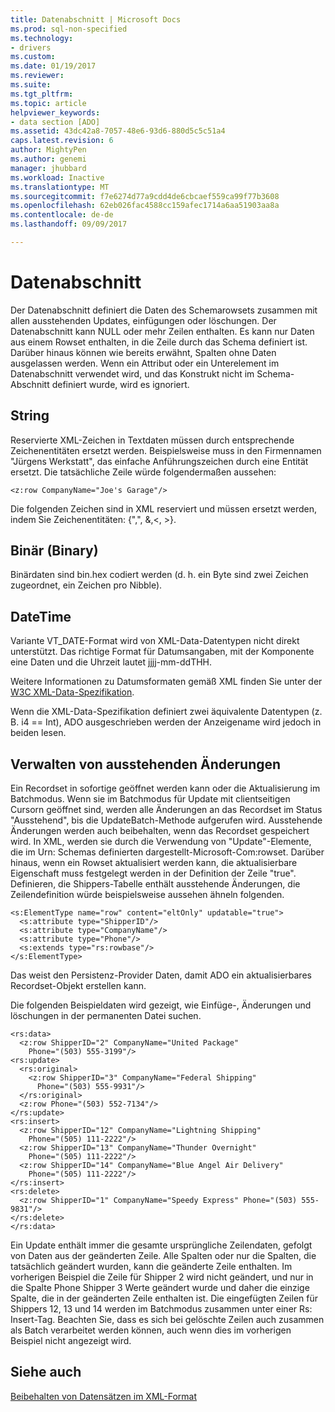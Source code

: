 ```yaml
---
title: Datenabschnitt | Microsoft Docs
ms.prod: sql-non-specified
ms.technology:
- drivers
ms.custom: 
ms.date: 01/19/2017
ms.reviewer: 
ms.suite: 
ms.tgt_pltfrm: 
ms.topic: article
helpviewer_keywords:
- data section [ADO]
ms.assetid: 43dc42a8-7057-48e6-93d6-880d5c5c51a4
caps.latest.revision: 6
author: MightyPen
ms.author: genemi
manager: jhubbard
ms.workload: Inactive
ms.translationtype: MT
ms.sourcegitcommit: f7e6274d77a9cdd4de6cbcaef559ca99f77b3608
ms.openlocfilehash: 62eb026fac4588cc159afec1714a6aa51903aa8a
ms.contentlocale: de-de
ms.lasthandoff: 09/09/2017

---
```

# <a name="data-section"></a>Datenabschnitt
Der Datenabschnitt definiert die Daten des Schemarowsets zusammen mit allen ausstehenden Updates, einfügungen oder löschungen. Der Datenabschnitt kann NULL oder mehr Zeilen enthalten. Es kann nur Daten aus einem Rowset enthalten, in die Zeile durch das Schema definiert ist. Darüber hinaus können wie bereits erwähnt, Spalten ohne Daten ausgelassen werden. Wenn ein Attribut oder ein Unterelement im Datenabschnitt verwendet wird, und das Konstrukt nicht im Schema-Abschnitt definiert wurde, wird es ignoriert.  
  
## <a name="string"></a>String  
 Reservierte XML-Zeichen in Textdaten müssen durch entsprechende Zeichenentitäten ersetzt werden. Beispielsweise muss in den Firmennamen "Jürgens Werkstatt", das einfache Anführungszeichen durch eine Entität ersetzt. Die tatsächliche Zeile würde folgendermaßen aussehen:  
  
```  
<z:row CompanyName="Joe's Garage"/>  
```  
  
 Die folgenden Zeichen sind in XML reserviert und müssen ersetzt werden, indem Sie Zeichenentitäten: {",", &,\<, >}.  
  
## <a name="binary"></a>Binär (Binary)  
 Binärdaten sind bin.hex codiert werden (d. h. ein Byte sind zwei Zeichen zugeordnet, ein Zeichen pro Nibble).  
  
## <a name="datetime"></a>DateTime  
 Variante VT_DATE-Format wird von XML-Data-Datentypen nicht direkt unterstützt. Das richtige Format für Datumsangaben, mit der Komponente eine Daten und die Uhrzeit lautet jjjj-mm-ddTHH.  
  
 Weitere Informationen zu Datumsformaten gemäß XML finden Sie unter der [W3C XML-Data-Spezifikation](https://go.microsoft.com/fwlink/?LinkId=5692).  
  
 Wenn die XML-Data-Spezifikation definiert zwei äquivalente Datentypen (z. B. i4 == Int), ADO ausgeschrieben werden der Anzeigename wird jedoch in beiden lesen.  
  
## <a name="managing-pending-changes"></a>Verwalten von ausstehenden Änderungen  
 Ein Recordset in sofortige geöffnet werden kann oder die Aktualisierung im Batchmodus. Wenn sie im Batchmodus für Update mit clientseitigen Cursorn geöffnet sind, werden alle Änderungen an das Recordset im Status "Ausstehend", bis die UpdateBatch-Methode aufgerufen wird. Ausstehende Änderungen werden auch beibehalten, wenn das Recordset gespeichert wird. In XML, werden sie durch die Verwendung von "Update"-Elemente, die im Urn: Schemas definierten dargestellt-Microsoft-Com:rowset. Darüber hinaus, wenn ein Rowset aktualisiert werden kann, die aktualisierbare Eigenschaft muss festgelegt werden in der Definition der Zeile "true". Definieren, die Shippers-Tabelle enthält ausstehende Änderungen, die Zeilendefinition würde beispielsweise aussehen ähneln folgenden.  
  
```  
<s:ElementType name="row" content="eltOnly" updatable="true">  
  <s:attribute type="ShipperID"/>  
  <s:attribute type="CompanyName"/>  
  <s:attribute type="Phone"/>  
  <s:extends type="rs:rowbase"/>  
</s:ElementType>  
```  
  
 Das weist den Persistenz-Provider Daten, damit ADO ein aktualisierbares Recordset-Objekt erstellen kann.  
  
 Die folgenden Beispieldaten wird gezeigt, wie Einfüge-, Änderungen und löschungen in der permanenten Datei suchen.  
  
```  
<rs:data>  
  <z:row ShipperID="2" CompanyName="United Package"   
    Phone="(503) 555-3199"/>  
<rs:update>  
  <rs:original>  
    <z:row ShipperID="3" CompanyName="Federal Shipping"   
      Phone="(503) 555-9931"/>  
  </rs:original>  
  <z:row Phone="(503) 552-7134"/>  
</rs:update>  
<rs:insert>  
  <z:row ShipperID="12" CompanyName="Lightning Shipping"   
    Phone="(505) 111-2222"/>  
  <z:row ShipperID="13" CompanyName="Thunder Overnight"   
    Phone="(505) 111-2222"/>  
  <z:row ShipperID="14" CompanyName="Blue Angel Air Delivery"   
    Phone="(505) 111-2222"/>  
</rs:insert>  
<rs:delete>  
  <z:row ShipperID="1" CompanyName="Speedy Express" Phone="(503) 555-9831"/>  
</rs:delete>  
</rs:data>  
```  
  
 Ein Update enthält immer die gesamte ursprüngliche Zeilendaten, gefolgt von Daten aus der geänderten Zeile. Alle Spalten oder nur die Spalten, die tatsächlich geändert wurden, kann die geänderte Zeile enthalten. Im vorherigen Beispiel die Zeile für Shipper 2 wird nicht geändert, und nur in die Spalte Phone Shipper 3 Werte geändert wurde und daher die einzige Spalte, die in der geänderten Zeile enthalten ist. Die eingefügten Zeilen für Shippers 12, 13 und 14 werden im Batchmodus zusammen unter einer Rs: Insert-Tag. Beachten Sie, dass es sich bei gelöschte Zeilen auch zusammen als Batch verarbeitet werden können, auch wenn dies im vorherigen Beispiel nicht angezeigt wird.  
  
## <a name="see-also"></a>Siehe auch  
 [Beibehalten von Datensätzen im XML-Format](../../../ado/guide/data/persisting-records-in-xml-format.md)

